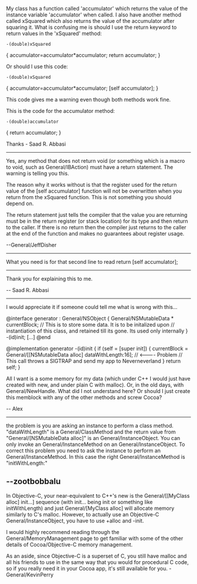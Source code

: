 My class has a function called 'accumulator' which returns the value of the instance variable 'accumulator' when called. I also have another method called xSquared which also returns the value of the accumulator after squaring it. What is confusing me is should I use the return keyword to return values in the 'xSquared' method:

    -(double)xSquared
{
    accumulator=accumulator*accumulator;
    return accumulator;
}


Or should I use this code:

    -(double)xSquared
{
    accumulator=accumulator*accumulator;
    [self accumulator];
}


This code gives me a warning even though both methods work fine.

This is the code for the accumulator method:

    -(double)accumulator
{
   return accumulator;
}


Thanks - Saad R. Abbasi

----

Yes, any method that does not return void (or something which is a macro to void, such as General/IBAction) must have a return statement.  The warning is telling you this.

The reason why it works without is that the register used for the return value of the [self accumulator] function will not be overwritten when you return from the xSquared function.  This is not something you should depend on.

The return statement just tells the compiler that the value you are returning must be in the return register (or stack location) for its type and then return to the caller.  If there is no return then the compiler just returns to the caller at the end of the function and makes no guarantees about register usage.

--General/JeffDisher

----

What you need is for that second line to read     return [self accumulator];

----
Thank you for explaining this to me.

-- Saad R. Abbasi

----
I would appreciate it if someone could tell me what is wrong with this...

    

@interface generator : General/NSObject
{
    General/NSMutableData * currentBlock; // This is to store some data. It is to be initalized upon
// instantiation of this class, and retained till its gone. Its used only internally
}
-(id)init;
[...]
@end

@implementation generator
-(id)init
{
    if (self = [super init])
    {
        currentBlock = General/[[NSMutableData alloc] dataWithLength:16]; // <---- Problem
// This call throws a SIGTRAP and send my app to Neverneverland
    }
    return self;
}




All I want is a some memory for my data (which under C++ I would just have created with new, and under plain C with malloc). Or, in the old days, with General/NewHandle. What did I not understand here? Or should I just create this memblock with any of the other methods and screw Cocoa?

-- Alex

----

the problem is you are asking an instance to perform a class method. "dataWithLength" is a General/ClassMethod and the return value from "General/[NSMutableData alloc]" is an General/InstanceObject. You can only invoke an General/InstanceMethod on an General/InstanceObject. To correct this problem you need to ask the instance to perform an General/InstanceMethod. In this case the right General/InstanceMethod is "initWithLength:"

--zootbobbalu
----
In Objective-C, your near-equivalent to C++'s new is the General/[[MyClass alloc] init...] sequence (with init... being init or something like initWithLength) and just General/[MyClass alloc] will allocate memory similarly to C's malloc. However, to actually use an Objective-C General/InstanceObject, you have to use +alloc and -init.

I would highly recommend reading through the General/MemoryManagement page to get familiar with some of the other details of Cocoa/Objective-C memory management.

As an aside, since Objective-C is a superset of C, you still have malloc and all his friends to use in the same way that you would for procedural C code, so if you really need it in your Cocoa app, it's still available for you.
-General/KevinPerry